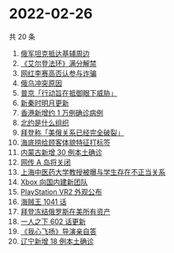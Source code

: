 # 2022-02-26

共 20 条

<!-- BEGIN -->
<!-- 最后更新时间 Sat Feb 26 2022 08:50:58 GMT+0800 (China Standard Time) -->

1. [俄军坦克抵达基辅周边](https://www.zhihu.com/search?q=俄罗斯乌克兰)
1. [《艾尔登法环》满分解禁](https://www.zhihu.com/search?q=艾尔登法环)
1. [网红李赛高否认参与诈骗](https://www.zhihu.com/search?q=李赛高)
1. [俄乌冲突原因](https://www.zhihu.com/search?q=俄乌冲突原因)
1. [普京「行动旨在抵御眼下威胁」](https://www.zhihu.com/search?q=普京讲话)
1. [新秦时明月更新](https://www.zhihu.com/search?q=新秦时明月)
1. [香港新增约 1 万例确诊病例](https://www.zhihu.com/search?q=香港疫情)
1. [北约是什么组织](https://www.zhihu.com/search?q=北约是什么组织)
1. [拜登称「美俄关系已经完全破裂」](https://www.zhihu.com/search?q=美俄)
1. [海底捞给顾客体貌特征打标签](https://www.zhihu.com/search?q=海底捞)
1. [内蒙古新增 30 例本土确诊](https://www.zhihu.com/search?q=内蒙古新增)
1. [网传 A 岛将关闭](https://www.zhihu.com/search?q=a岛)
1. [上海中医药大学教授被曝与学生存在不正当关系](https://www.zhihu.com/search?q=上海中医药大学)
1. [Xbox 向国内建新团队](https://www.zhihu.com/search?q=xbox)
1. [PlayStation VR2 外观公布](https://www.zhihu.com/search?q=PlayStation)
1. [海贼王 1041 话](https://www.zhihu.com/search?q=海贼王)
1. [拜登冻结俄罗斯在美所有资产](https://www.zhihu.com/search?q=美国俄罗斯)
1. [一人之下 602 话更新](https://www.zhihu.com/search?q=一人之下)
1. [《我心飞扬》导演亲自答](https://www.zhihu.com/search?q=我心飞扬)
1. [辽宁新增 18 例本土确诊](https://www.zhihu.com/search?q=辽宁新增)

<!-- END -->
